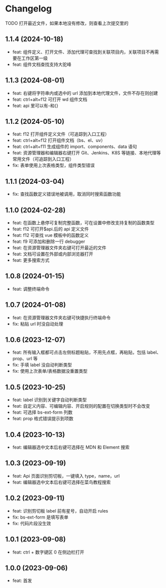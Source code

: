 # Changelog

TODO 打开最近文件，如果本地没有修改，则查看上次提交里的

## 1.1.4 (2024-10-18)

- feat: 组件定义、打开文件、添加代理可查找到关联项目内，关联项目不再需要在工作区第一级
- feat: 组件文档查找支持大驼峰

## 1.1.3 (2024-08-01)

- feat: 右键将字符串内或选中的 url 添加到本地代理文件，文件不存在则创建
- feat: ctrl+alt+f12 可打开 wd 组件文档
- feat: api 里可以有-和{}

## 1.1.2 (2024-05-10)

- feat: f12 打开组件定义文件（可追踪到入口工程）
- feat: ctrl+alt+f12 打开组件文档（bs、el、uv）
- feat: ctrl+alt+f11 生成组件的 import、components、data 语句
- feat: 资源管理器和编辑器右键打开 Git、Jenkins、K8S 等链接、本地代理等常用文件（可追踪到入口工程）
- fix: 表单使用上次表格类型，组件类型错误

## 1.1.1 (2024-03-04)

- fix: 查找函数定义错误地被调用，取消同时搜索函数功能

## 1.1.0 (2024-02-28)

- feat: 在函数上悬停可复制完整函数，可在设置中修改支持复制的函数类型
- feat: f12 可打开$api.后的 api 定义文件
- feat: f12 可查找 vue 模板中的函数定义
- feat: f9 可添加和删除一行 debugger
- feat: 在资源管理器文件夹右键可打开最近的文件
- feat: 文档可设置在外部或内部浏览器打开
- feat: 更多搜索方式

## 1.0.8 (2024-01-15)

- feat: 调整终端命令

## 1.0.7 (2024-01-08)

- feat: 在资源管理器文件夹右键可快捷执行终端命令
- fix: 粘贴 url 时没自动处理

## 1.0.6 (2023-12-07)

- feat: 所有输入框都可点击左侧标题粘贴，不用先点框，再粘贴，包括 label、prop、url 等
- fix: 手填 label 没自动判断类型
- fix: 使用上次表单/表格数据没重置类型

## 1.0.5 (2023-10-25)

- feat: label 识别到关键字自动判断类型
- feat: 自定义内容、可编辑内容、开启规则的配置在切换类型时不会改变
- feat: 可选择 bs-ext-form 列数
- feat: prop 格式错误提示到项数

## 1.0.4 (2023-10-13)

- feat: 编辑器选中文本后右键可选择在 MDN 和 Element 搜索

## 1.0.3 (2023-09-19)

- feat: Api 页面识别剪切板，一键填入 type，name，url
- feat: 编辑器选中文本后右键可选择在菜鸟教程搜索

## 1.0.2 (2023-09-11)

- feat: 识别剪切板 label 前有星号，自动开启 rules
- fix: bs-ext-form 是填写表单
- fix: 代码片段没生效

## 1.0.1 (2023-09-08)

- feat: ctrl + 数字键区 0 在侧边栏打开

## 1.0.0 (2023-09-06)

- feat: 首发
